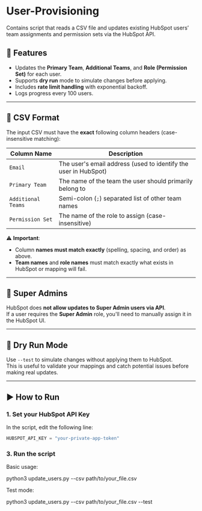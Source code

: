# User-Provisioning
Contains script that reads a CSV file and updates existing HubSpot users’ team assignments and permission sets via the HubSpot API.

## 🔧 Features

- Updates the **Primary Team**, **Additional Teams**, and **Role (Permission Set)** for each user.
- Supports **dry run** mode to simulate changes before applying.
- Includes **rate limit handling** with exponential backoff.
- Logs progress every 100 users.

---

## 📄 CSV Format

The input CSV must have the **exact** following column headers (case-insensitive matching):

| Column Name      | Description                                 |
|------------------|---------------------------------------------|
| `Email`          | The user's email address (used to identify the user in HubSpot) |
| `Primary Team`   | The name of the team the user should primarily belong to |
| `Additional Teams` | Semi-colon (`;`) separated list of other team names |
| `Permission Set` | The name of the role to assign (case-insensitive) |

⚠️ **Important**:
- Column **names must match exactly** (spelling, spacing, and order) as above.
- **Team names** and **role names** must match exactly what exists in HubSpot or mapping will fail.

---

## 🚫 Super Admins

HubSpot does **not allow updates to Super Admin users via API**.  
If a user requires the **Super Admin** role, you'll need to manually assign it in the HubSpot UI.

---

## 🧪 Dry Run Mode

Use `--test` to simulate changes without applying them to HubSpot.  
This is useful to validate your mappings and catch potential issues before making real updates.

---

## ▶️ How to Run

### 1. Set your HubSpot API Key

In the script, edit the following line:

```python
HUBSPOT_API_KEY = "your-private-app-token"
```

### 3. Run the script
Basic usage:

python3 update_users.py --csv path/to/your_file.csv

Test mode:

python3 update_users.py --csv path/to/your_file.csv --test
